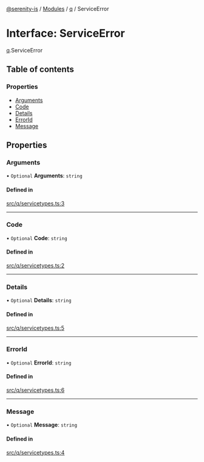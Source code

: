 [@serenity-is](../README.md) / [Modules](../modules.md) / [q](../modules/q.md) / ServiceError

# Interface: ServiceError

[q](../modules/q.md).ServiceError

## Table of contents

### Properties

- [Arguments](q.ServiceError.md#arguments)
- [Code](q.ServiceError.md#code)
- [Details](q.ServiceError.md#details)
- [ErrorId](q.ServiceError.md#errorid)
- [Message](q.ServiceError.md#message)

## Properties

### Arguments

• `Optional` **Arguments**: `string`

#### Defined in

[src/q/servicetypes.ts:3](https://github.com/serenity-is/serenity/blob/master/packages/corelib/src/q/servicetypes.ts#L3)

___

### Code

• `Optional` **Code**: `string`

#### Defined in

[src/q/servicetypes.ts:2](https://github.com/serenity-is/serenity/blob/master/packages/corelib/src/q/servicetypes.ts#L2)

___

### Details

• `Optional` **Details**: `string`

#### Defined in

[src/q/servicetypes.ts:5](https://github.com/serenity-is/serenity/blob/master/packages/corelib/src/q/servicetypes.ts#L5)

___

### ErrorId

• `Optional` **ErrorId**: `string`

#### Defined in

[src/q/servicetypes.ts:6](https://github.com/serenity-is/serenity/blob/master/packages/corelib/src/q/servicetypes.ts#L6)

___

### Message

• `Optional` **Message**: `string`

#### Defined in

[src/q/servicetypes.ts:4](https://github.com/serenity-is/serenity/blob/master/packages/corelib/src/q/servicetypes.ts#L4)
